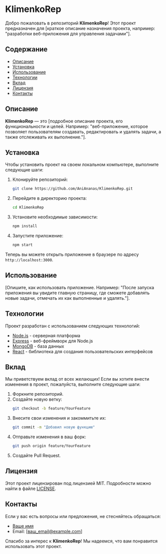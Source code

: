 # KlimenkoRep

Добро пожаловать в репозиторий **KlimenkoRep**! Этот проект предназначен для [краткое описание назначения проекта, например: "разработки веб-приложения для управления задачами"].

## Содержание

- [Описание](#описание)
- [Установка](#установка)
- [Использование](#использование)
- [Технологии](#технологии)
- [Вклад](#вклад)
- [Лицензия](#лицензия)
- [Контакты](#контакты)

## Описание

**KlimenkoRep** — это [подробное описание проекта, его функциональности и целей. Например: "веб-приложение, которое позволяет пользователям создавать, редактировать и удалять задачи, а также отслеживать их выполнение."].

## Установка

Чтобы установить проект на своем локальном компьютере, выполните следующие шаги:

1. Клонируйте репозиторий:
   ```bash
   git clone https://github.com/AniAnanas/KlimenkoRep.git
   ```

2. Перейдите в директорию проекта:
   ```bash
   cd KlimenkoRep
   ```

3. Установите необходимые зависимости:
   ```bash
   npm install
   ```

4. Запустите приложение:
   ```bash
   npm start
   ```

Теперь вы можете открыть приложение в браузере по адресу `http://localhost:3000`.

## Использование

[Опишите, как использовать приложение. Например: "После запуска приложения вы увидите главную страницу, где сможете добавлять новые задачи, отмечать их как выполненные и удалять."].

## Технологии

Проект разработан с использованием следующих технологий:

- [Node.js](https://nodejs.org/) - серверная платформа
- [Express](https://expressjs.com/) - веб-фреймворк для Node.js
- [MongoDB](https://www.mongodb.com/) - база данных
- [React](https://reactjs.org/) - библиотека для создания пользовательских интерфейсов

## Вклад

Мы приветствуем вклад от всех желающих! Если вы хотите внести изменения в проект, пожалуйста, выполните следующие шаги:

1. Форкните репозиторий.
2. Создайте новую ветку:
   ```bash
   git checkout -b feature/YourFeature
   ```
3. Внесите свои изменения и закоммитьте их:
   ```bash
   git commit -m "Добавил новую функцию"
   ```
4. Отправьте изменения в ваш форк:
   ```bash
   git push origin feature/YourFeature
   ```
5. Создайте Pull Request.

## Лицензия

Этот проект лицензирован под лицензией MIT. Подробности можно найти в файле [LICENSE](LICENSE).

## Контакты

Если у вас есть вопросы или предложения, не стесняйтесь обращаться:

- [Ваше имя](https://github.com/AniAnanas)
- Email: [ваш_email@example.com]

Спасибо за интерес к **KlimenkoRep**! Мы надеемся, что вам понравится использовать этот проект.
